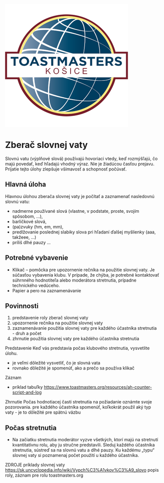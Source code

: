 ![alt text][logo]

# Zberač slovnej vaty
Slovnú vatu (výplňové slová) používajú hovoriaci vtedy, keď rozmýšľajú, čo majú povedať, keď hľadajú vhodný výraz.
Nie je žiadúcou časťou prejavu.
Prijatie tejto úlohy zlepšuje všímavosť a schopnosť počúvať.

## Hlavná úloha
Hlavnou úlohou zberača slovnej vaty je počítať a zaznamenať nasledovnú slovnú vatu:
- nadmerne používané slová (vlastne, v podstate, proste, svojím spôsobom, ...), 
- barličkové slová, 
- (pa)zvuky (hm, em, mm), 
- predlžovanie poslednej slabiky slova pri hľadaní ďalšej myšlienky (aaa, takžeee, ...)
- príliš dlhé pauzy
...

## Potrebné vybavenie
- Klikač – pomôcka pre upozornenie rečníka na použitie slovnej vaty. 
	Je súčasťou vybavenia klubu. V prípade, že chýba, je potrebné kontaktovať súhrnného hodnotiteľa alebo moderátora stretnutia, prípadne technického vedúceho.
- Papier a pero na zaznamenávanie

## Povinnosti
1. predstavenie roly zberač slovnej vaty
2. upozornenie rečníka na použitie slovnej vaty
3. zaznamenávanie použitia slovnej vaty pre každého účastníka stretnutia - druh a počet
4. zhrnutie použitia slovnej vaty pre každého účastníka stretnutia

Predstavenie
Keď vás predstavia počas klubového stretnutia, vysvetlite úlohu.
- je veľmi dôležité vysvetliť, čo je slovná vata
- rovnako dôležité je spomenúť, ako a prečo sa používa klikač

Záznam
- príklad tabuľky 
https://www.toastmasters.org/resources/ah-counter-script-and-log

Zhrnutie
Počas hodnotiacej časti stretnutia na požiadanie oznámte svoje pozorovania. 
pre každého účastníka spomenúť, koľkokrát použil aký typ vaty - je to dôležité pre spätnú väzbu   

## Počas stretnutia
- Na začiatku stretnutia moderátor vyzve všetkých, ktorí majú na stretnutí kvantitatívnu rolu, aby ju stručne predstavili.
Sleduj každého účastníka stretnutia, sústreď sa na slovnú vatu a dlhé pauzy. Ku každému „typu“ slovnej vaty si poznamenaj počet použití u každého účastníka.

ZDROJE
príklady slovnej vaty https://sk.uncyclopedia.info/wiki/Vypch%C3%A1vkov%C3%A9_slovo
popis roly, záznam pre rolu toastmasters.org

[logo]: https://github.com/toastmasters-kosice/graficke-podklady/raw/master/Log%C3%A1/%C5%A0tandardn%C3%A9%20zmen%C5%A1en%C3%A9%20logo%20TMKE.png "Logo Toastmasters Košice"
